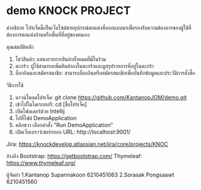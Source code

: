 # demo KNOCK PROJECT
คำอธิบาย
โปรเจ็คนี้เป็นเว็บไซต์ขายอุปกรณ์ตกแต่งที่ออกแบบมาเพื่อรองรับความต้องการของผู้ใช้ที่ต้องการตกแต่งบ้านหรือพื้นที่ที่อยู่ของตนเอง

คุณสมบัติหลัก
1. โชว์สินค้า: แสดงรายการสินค้าทั้งหมดที่มีในร้าน
2. ตะกร้า: ผู้ใช้สามารถเพิ่มสินค้าลงในตะกร้าและดูสรุปรายการที่อยู่ในตะกร้า
3. ล็อกอินและสมัครสมาชิก: สามารถล็อกอินหรือสมัครสมาชิกเพื่อบันทึกข้อมูลและประวัติการสั่งซื้อ

วิธีการใช้
1. ดาวน์โหลดโปรเจ็ค: git clone https://github.com/KantanopJOM/demo.git
2. เข้าไปในไดเรกทอรี: cd [ชื่อโปรเจ็ค]
3. เปิดโฟลเดอร์ด้วย Intellij
4. ไปที่ไฟล์ DemoApplication
5. คลิกขวา เลือกคำสั่ง "Run DemoApplication"
6. เปิดเว็บเบราว์เซอร์กรอก URL: http://localhost:9001/

Jira: https://knockdevelop.atlassian.net/jira/core/projects/KNOC

อ้างอิง
Bootstrap: https://getbootstrap.com/
Thymeleaf: https://www.thymeleaf.org/

ผู้จัดทำ
1.Kantanop Supannakoon 6210451063
2.Sorasak Pongsaawt 6210451560
